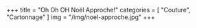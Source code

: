 +++
title = "Oh Oh OH Noël Approche!"
categories = [ "Couture", "Cartonnage" ]
img = "/img/noel-approche.jpg"
+++

